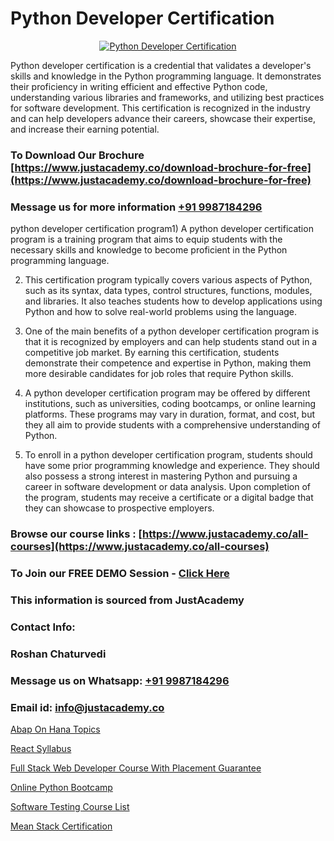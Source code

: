 # Python Developer Certification

<p align="center">
  <a href="https://justacademy.co/course-detail/python-training">
    <img src="https://justacademy.co/storage2/course_image/1709713400_course_image.webp" alt="Python Developer Certification">
  </a>
</p>


Python developer certification is a credential that validates a developer's skills and knowledge in the Python programming language. It demonstrates their proficiency in writing efficient and effective Python code, understanding various libraries and frameworks, and utilizing best practices for software development. This certification is recognized in the industry and can help developers advance their careers, showcase their expertise, and increase their earning potential.
### To Download Our Brochure [https://www.justacademy.co/download-brochure-for-free](https://www.justacademy.co/download-brochure-for-free)
### Message us for more information [+91 9987184296](https://api.whatsapp.com/send?phone=919987184296)
python developer certification program1) A python developer certification program is a training program that aims to equip students with the necessary skills and knowledge to become proficient in the Python programming language.

2) This certification program typically covers various aspects of Python, such as its syntax, data types, control structures, functions, modules, and libraries. It also teaches students how to develop applications using Python and how to solve real-world problems using the language.

3) One of the main benefits of a python developer certification program is that it is recognized by employers and can help students stand out in a competitive job market. By earning this certification, students demonstrate their competence and expertise in Python, making them more desirable candidates for job roles that require Python skills.

4) A python developer certification program may be offered by different institutions, such as universities, coding bootcamps, or online learning platforms. These programs may vary in duration, format, and cost, but they all aim to provide students with a comprehensive understanding of Python.

5) To enroll in a python developer certification program, students should have some prior programming knowledge and experience. They should also possess a strong interest in mastering Python and pursuing a career in software development or data analysis. Upon completion of the program, students may receive a certificate or a digital badge that they can showcase to prospective employers.

### Browse our course links : [https://www.justacademy.co/all-courses](https://www.justacademy.co/all-courses) 
### To Join our FREE DEMO Session - [Click Here](https://www.justacademy.co/register-for-course-demo)


### This information is sourced from JustAcademy
### Contact Info:
### Roshan Chaturvedi
### Message us on Whatsapp: [+91 9987184296](https://api.whatsapp.com/send?phone=919987184296)
### Email id: [info@justacademy.co](mailto:info@justacademy.co)
                
[Abap On Hana Topics](https://www.linkedin.com/pulse/abap-hana-topics-justacademy-delhi-ecadc/)

[React Syllabus](https://www.linkedin.com/pulse/react-syllabus-justacademy-beangaluru-wb1tc?trackingId=7zI5CRre9YalKuTUyO4Ihw%3D%3D&lipi=urn%3Ali%3Apage%3Ad_flagship3_company_admin%3BV%2FJdwEmZTiK5hNIeM20IVA%3D%3D)

[Full Stack Web Developer Course With Placement Guarantee](https://medium.com/@sagarawat89/full-stack-web-developer-course-with-placement-guarantee-c6fb1eea7c0f)

[Online Python Bootcamp](https://medium.com/@justacademytraining/online-python-bootcamp-e6b59071bc4c)

[Software Testing Course List](https://justacademyin.github.io/justacademy/software-testing-course-list)

[Mean Stack Certification](https://justacademyin.github.io/Articles/Mean-Stack-Certification)


